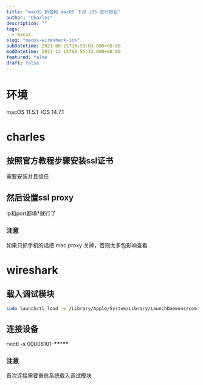 ```yaml
---
title: "macOS 抓包和 macOS 下对 iOS 进行抓包"
author: "Charles"
description: ""
tags:
  - macos
slug: "macos-wireshark-ios"
pubDatetime: 2021-08-11T16:53:03.000+08:00
modDatetime: 2021-12-15T08:55:33.000+08:00
featured: false
draft: false
---
```


# 环境

macOS 11.5.1 
iOS 14.7.1

# charles

## 按照官方教程步骤安装ssl证书

需要安装并且信任

## 然后设置ssl proxy

ip和port都填\*就行了

### 注意

如果只抓手机的话把 mac proxy 关掉，否则太多包影响查看

# wireshark

## 载入调试模块

```bash
sudo launchctl load -w /Library/Apple/System/Library/LaunchDaemons/com.apple.rpmuxd.plist
```

## 连接设备

rvictl -s 00008101-**\*\***\***\*\***

### 注意

首次连接需要重启系统载入调试模块

